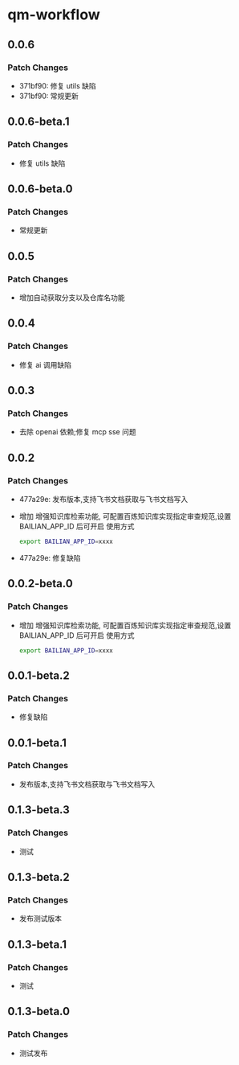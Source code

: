 # qm-workflow

## 0.0.6

### Patch Changes

-   371bf90: 修复 utils 缺陷
-   371bf90: 常规更新

## 0.0.6-beta.1

### Patch Changes

-   修复 utils 缺陷

## 0.0.6-beta.0

### Patch Changes

-   常规更新

## 0.0.5

### Patch Changes

-   增加自动获取分支以及仓库名功能

## 0.0.4

### Patch Changes

-   修复 ai 调用缺陷

## 0.0.3

### Patch Changes

-   去除 openai 依赖;修复 mcp sse 问题

## 0.0.2

### Patch Changes

-   477a29e: 发布版本,支持飞书文档获取与飞书文档写入
-   增加 增强知识库检索功能, 可配置百炼知识库实现指定审查规范,设置 BAILIAN_APP_ID 后可开启
    使用方式

    ```bash
    export BAILIAN_APP_ID=xxxx

    ```

-   477a29e: 修复缺陷

## 0.0.2-beta.0

### Patch Changes

-   增加 增强知识库检索功能, 可配置百炼知识库实现指定审查规范,设置 BAILIAN_APP_ID 后可开启
    使用方式

    ```bash
    export BAILIAN_APP_ID=xxxx

    ```

## 0.0.1-beta.2

### Patch Changes

-   修复缺陷

## 0.0.1-beta.1

### Patch Changes

-   发布版本,支持飞书文档获取与飞书文档写入

## 0.1.3-beta.3

### Patch Changes

-   测试

## 0.1.3-beta.2

### Patch Changes

-   发布测试版本

## 0.1.3-beta.1

### Patch Changes

-   测试

## 0.1.3-beta.0

### Patch Changes

-   测试发布
